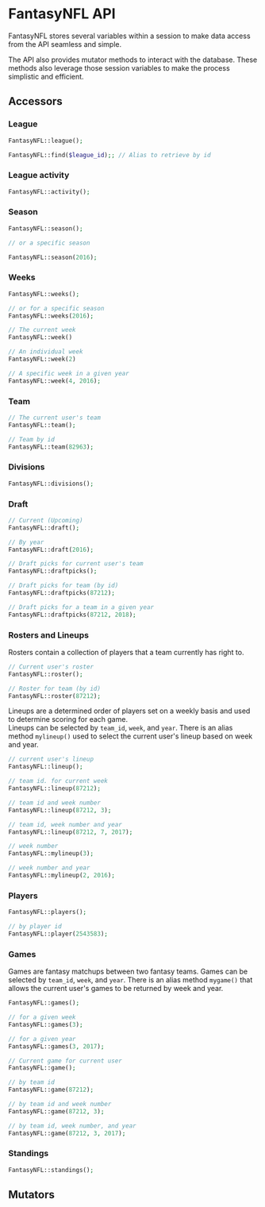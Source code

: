 # FantasyNFL API
FantasyNFL stores several variables within a session to make data access
from the API seamless and simple.

The API also provides mutator methods to interact with the database. These
methods also leverage those session variables to make the process simplistic
and efficient.

## Accessors
### League
```php
FantasyNFL::league();

FantasyNFL::find($league_id);; // Alias to retrieve by id
```

### League activity
```php
FantasyNFL::activity();
```

### Season
```php
FantasyNFL::season();

// or a specific season

FantasyNFL::season(2016);
```

### Weeks
```php
FantasyNFL::weeks();

// or for a specific season
FantasyNFL::weeks(2016);

// The current week
FantasyNFL::week()

// An individual week
FantasyNFL::week(2)

// A specific week in a given year
FantasyNFL::week(4, 2016);
```

### Team
```php
// The current user's team
FantasyNFL::team();

// Team by id
FantasyNFL::team(82963);
```

### Divisions
```php
FantasyNFL::divisions();
```

### Draft
```php
// Current (Upcoming)
FantasyNFL::draft();

// By year
FantasyNFL::draft(2016);

// Draft picks for current user's team
FantasyNFL::draftpicks();

// Draft picks for team (by id)
FantasyNFL::draftpicks(87212);

// Draft picks for a team in a given year
FantasyNFL::draftpicks(87212, 2018);
```

### Rosters and Lineups
Rosters contain a collection of players that a team currently has right to.
```php
// Current user's roster
FantasyNFL::roster();

// Roster for team (by id)
FantasyNFL::roster(87212);
```
Lineups are a determined order of players set on a weekly basis and used to determine
scoring for each game.<br>
Lineups can be selected by `team_id`, `week`, and `year`. There is an alias method `mylineup()`
used to select the current user's lineup based on week and year.
```php
// current user's lineup
FantasyNFL::lineup();

// team id. for current week
FantasyNFL::lineup(87212);

// team id and week number
FantasyNFL::lineup(87212, 3);

// team id, week number and year
FantasyNFL::lineup(87212, 7, 2017);

// week number
FantasyNFL::mylineup(3);

// week number and year
FantasyNFL::mylineup(2, 2016);
```

### Players
```php
FantasyNFL::players();

// by player id
FantasyNFL::player(2543583);
```

### Games
Games are fantasy matchups between two fantasy teams. Games can be selected by `team_id`, `week`, and `year`. 
There is an alias method `mygame()` that allows the current user's games to be returned by week and year.
```php
FantasyNFL::games();

// for a given week
FantasyNFL::games(3);

// for a given year
FantasyNFL::games(3, 2017);

// Current game for current user
FantasyNFL::game();

// by team id
FantasyNFL::game(87212);

// by team id and week number
FantasyNFL::game(87212, 3);

// by team id, week number, and year
FantasyNFL::game(87212, 3, 2017);
```

### Standings
```php
FantasyNFL::standings();
```



## Mutators
